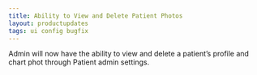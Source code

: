 ```yaml
---
title: Ability to View and Delete Patient Photos
layout: productupdates
tags: ui config bugfix
---
```

Admin will now have the ability to view and delete a patient’s profile and chart phot through Patient admin settings.  
